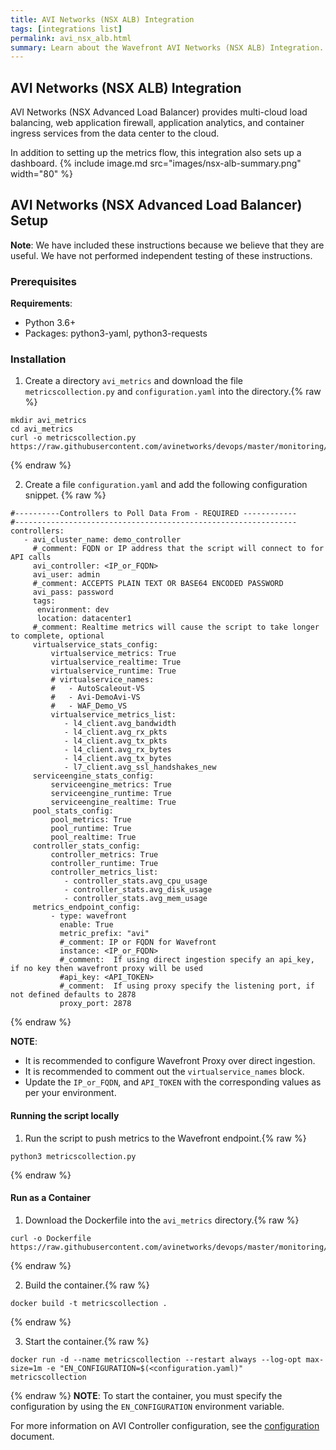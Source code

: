 ```yaml
---
title: AVI Networks (NSX ALB) Integration
tags: [integrations list]
permalink: avi_nsx_alb.html
summary: Learn about the Wavefront AVI Networks (NSX ALB) Integration.
---
```

## AVI Networks (NSX ALB) Integration

AVI Networks (NSX Advanced Load Balancer) provides multi-cloud load balancing, web application firewall, application analytics, and container ingress services from the data center to the cloud.

In addition to setting up the metrics flow, this integration also sets up a dashboard.
{% include image.md src="images/nsx-alb-summary.png" width="80" %}

## AVI Networks (NSX Advanced Load Balancer) Setup



**Note**: We have included these instructions because we believe that they are useful. We have not performed independent testing of these instructions.

### Prerequisites

**Requirements**:
 - Python 3.6+
 - Packages: python3-yaml, python3-requests

### Installation

1. Create a directory `avi_metrics` and download the file `metricscollection.py` and `configuration.yaml` into the directory.{% raw %}
```
mkdir avi_metrics
cd avi_metrics
curl -o metricscollection.py https://raw.githubusercontent.com/avinetworks/devops/master/monitoring/metrics%20collection/metricscollection.py
```
{% endraw %}

2. Create a file `configuration.yaml` and add the following configuration snippet.
{% raw %}
```
#----------Controllers to Poll Data From - REQUIRED ------------
#---------------------------------------------------------------
controllers:
   - avi_cluster_name: demo_controller
     #_comment: FQDN or IP address that the script will connect to for API calls
     avi_controller: <IP_or_FQDN>
     avi_user: admin
     #_comment: ACCEPTS PLAIN TEXT OR BASE64 ENCODED PASSWORD
     avi_pass: password
     tags:
      environment: dev
      location: datacenter1
     #_comment: Realtime metrics will cause the script to take longer to complete, optional
     virtualservice_stats_config:
         virtualservice_metrics: True
         virtualservice_realtime: True
         virtualservice_runtime: True
         # virtualservice_names:
         #   - AutoScaleout-VS
         #   - Avi-DemoAvi-VS
         #   - WAF_Demo_VS
         virtualservice_metrics_list:
            - l4_client.avg_bandwidth
            - l4_client.avg_rx_pkts
            - l4_client.avg_tx_pkts
            - l4_client.avg_rx_bytes
            - l4_client.avg_tx_bytes
            - l7_client.avg_ssl_handshakes_new
     serviceengine_stats_config:
         serviceengine_metrics: True
         serviceengine_runtime: True
         serviceengine_realtime: True
     pool_stats_config:
         pool_metrics: True
         pool_runtime: True
         pool_realtime: True
     controller_stats_config:
         controller_metrics: True
         controller_runtime: True
         controller_metrics_list:
            - controller_stats.avg_cpu_usage
            - controller_stats.avg_disk_usage
            - controller_stats.avg_mem_usage
     metrics_endpoint_config:
         - type: wavefront
           enable: True
           metric_prefix: "avi"
           #_comment: IP or FQDN for Wavefront
           instance: <IP_or_FQDN>
           #_comment:  If using direct ingestion specify an api_key, if no key then wavefront proxy will be used
           #api_key: <API_TOKEN>
           #_comment:  If using proxy specify the listening port, if not defined defaults to 2878
           proxy_port: 2878
```
{% endraw %}

**NOTE**:
- It is recommended to configure Wavefront Proxy over direct ingestion.
- It is recommended to comment out the `virtualservice_names` block.
- Update the `IP_or_FQDN`, and `API_TOKEN` with the corresponding values as per your environment.

#### Running the script locally

1. Run the script to push metrics to the Wavefront endpoint.{% raw %}
```
python3 metricscollection.py
```
{% endraw %}

#### Run as a Container

1. Download the Dockerfile into the `avi_metrics` directory.{% raw %}
```
curl -o Dockerfile https://raw.githubusercontent.com/avinetworks/devops/master/monitoring/metrics%20collection/dockerfile
```
{% endraw %}

2. Build the container.{% raw %}
```
docker build -t metricscollection .
```
{% endraw %}

3. Start the container.{% raw %}
```
docker run -d --name metricscollection --restart always --log-opt max-size=1m -e "EN_CONFIGURATION=$(<configuration.yaml)"  metricscollection
```
{% endraw %}
**NOTE**: To start the container, you must specify the configuration by using the `EN_CONFIGURATION` environment variable.

For more information on AVI Controller configuration, see the [configuration](https://github.com/avinetworks/devops/tree/master/monitoring/metrics%20collection#configurationyaml) document.



